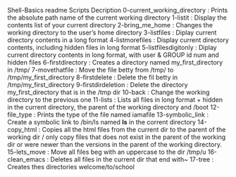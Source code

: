 Shell-Basics readme
Scripts Decription
0-current_working_directory : Prints the absolute path name of the current working directory
1-listit : Display the contents list of your current directory
2-bring_me_home : Changes the working directory to the user’s home directory
3-listfiles : Diplay current directory contents in a long format
4-listmorefiles : Display current directory contents, including hidden files in long format
5-listfilesdigitonly : Diplay current directory contents in long format, with user & GROUP id num and hidden files
6-firstdirectory : Creates a directory named my_first_directory in /tmp/
7-movethatfile : Move the file betty from /tmp/ to /tmp/my_first_directory
8-firstdelete : Delete the fil betty in /tmp/my_first_directory
9-firstdirdeletion : Delete the directory my_first_directory that is in the /tmp dir
10-back : Change the working directory to the previous one
11-lists : Lists all files in long format + hidden in the current directory, the parent of the working directory and /boot
12-file_type : Prints the type of the file named iamafile
13-symbolic_link : Create a symbolic link to /bin/ls named __ls__ in the corrent directory
14-copy_html : Copies all the html files from the current dir to the parent of the working dir / only copy files that does not exist in the parent of the working dir or were newer than the versions in the parent of the working directory.
15-lets_move : Move all files beg with an uppercase to the dir /tmp/u
16-clean_emacs : Deletes all files in the current dir that end with~
17-tree : Creates thes directories welcome/to/school 
